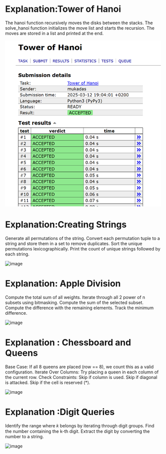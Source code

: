 # Explanation:Tower of Hanoi
The hanoi function recursively moves the disks between the stacks.
The solve_hanoi function initializes the move list and starts the recursion.
The moves are stored in a list and printed at the end.

![image](https://github.com/mukadasadylbekova/cp_problems/blob/main/images/Screenshot%202025-03-12%20230419.png)

# Explanation:Creating Strings
Generate all permutations of the string.
Convert each permutation tuple to a string and store them in a set to remove duplicates.
Sort the unique permutations lexicographically.
Print the count of unique strings followed by each string.

![image]()
# Explanation: Apple Division
Compute the total sum of all weights.
Iterate through all 2 power of n subsets using bitmasking.
Compute the sum of the selected subset.
Compute the difference with the remaining elements.
Track the minimum difference.

![image]()

# Explanation : Chessboard and Queens
Base Case: If all 8 queens are placed (row == 8), we count this as a valid configuration.
Iterate Over Columns: Try placing a queen in each column of the current row.
Check Constraints:
Skip if column is used.
Skip if diagonal is attacked.
Skip if the cell is reserved (*).

![image]()

# Explanation :Digit Queries
Identify the range where 𝑘 belongs by iterating through digit groups.
Find the number containing the k-th digit.
Extract the digit by converting the number to a string.

![image]()


